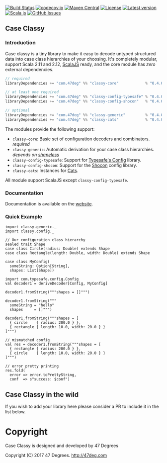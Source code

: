 
[comment]: # (Start Badges)

[![Build Status](https://travis-ci.org/47deg/case-classy.svg?branch=master)](https://travis-ci.org/47deg/case-classy) [![codecov.io](http://codecov.io/github/47deg/case-classy/coverage.svg?branch=master)](http://codecov.io/github/47deg/case-classy?branch=master) [![Maven Central](https://img.shields.io/badge/maven%20central-0.4.0-green.svg)](https://oss.sonatype.org/#nexus-search;gav~com.47deg~classy*) [![License](https://img.shields.io/badge/license-Apache%202-blue.svg)](https://raw.githubusercontent.com/47deg/case-classy/master/LICENSE) [![Latest version](https://img.shields.io/badge/case--classy-0.4.0-green.svg)](https://index.scala-lang.org/47deg/case-classy) [![Scala.js](http://scala-js.org/assets/badges/scalajs-0.6.15.svg)](http://scala-js.org) [![GitHub Issues](https://img.shields.io/github/issues/47deg/case-classy.svg)](https://github.com/47deg/case-classy/issues)

[comment]: # (End Badges)

## Case Classy

### Introduction

Case classy is a tiny library to make it easy to decode untyped
structured data into case class hierarchies of your choosing. It's
completely modular, support Scala 2.11 and
2.12, [ScalaJS](https://www.scala-js.org) ready, and the core module
has _zero_ external dependencies.

[comment]: # (Start Replace)

```scala
// required
libraryDependencies += "com.47deg" %% "classy-core"            % "0.4.0"

// at least one required
libraryDependencies += "com.47deg" %% "classy-config-typesafe" % "0.4.0"
libraryDependencies += "com.47deg" %% "classy-config-shocon"   % "0.4.0"

// optional
libraryDependencies += "com.47deg" %% "classy-generic"         % "0.4.0"
libraryDependencies += "com.47deg" %% "classy-cats"            % "0.4.0"
```

[comment]: # (End Replace)

The modules provide the following support:

 * `classy-core`: Basic set of configuration decoders and combinators. *required*
 * `classy-generic`: Automatic derivation for your case class
   hierarchies. *depends on [shapeless](https://github.com/milessabin/shapeless)*
 * `classy-config-typesafe`: Support for [Typesafe's Config](https://github.com/typesafehub/config) library.
 * `classy-config-shocon`: Support for the [Shocon](https://github.com/unicredit/shocon) config library.
 * `classy-cats`: Instances for [Cats](https://github.com/typelevel/cats).

All module support ScalaJS except `classy-config-typesafe`.

### Documentation

Documentation is available on the [website](https://47deg.github.io/case-classy/).

### Quick Example

```tut:silent
import classy.generic._
import classy.config._

// Our configuration class hierarchy
sealed trait Shape
case class Circle(radius: Double) extends Shape
case class Rectangle(length: Double, width: Double) extends Shape

case class MyConfig(
  someString: Option[String],
  shapes: List[Shape])

import com.typesafe.config.Config
val decoder1 = deriveDecoder[Config, MyConfig]
```

```tut:book
decoder1.fromString("""shapes = []""")

decoder1.fromString("""
  someString = "hello"
  shapes     = []""")

decoder1.fromString("""shapes = [
  { circle    { radius: 200.0 } },
  { rectangle { length: 10.0, width: 20.0 } }
]""")

// mismatched config
val res = decoder1.fromString("""shapes = [
  { rectangle { radius: 200.0 } },
  { circle    { length: 10.0, width: 20.0 } }
]""")

// error pretty printing
res.fold(
  error => error.toPrettyString,
  conf  => s"success: $conf")

```

## Case Classy in the wild

If you wish to add your library here please consider a PR to include it in the list below.

[comment]: # (Start Copyright)
# Copyright

Case Classy is designed and developed by 47 Degrees

Copyright (C) 2017 47 Degrees. <http://47deg.com>

[comment]: # (End Copyright)